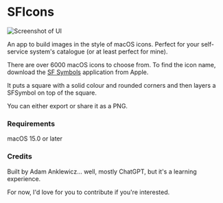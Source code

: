 # SFIcons

![Screenshot of UI](https://www.neverhadtofight.com/wp-content/uploads/2024/12/Screenshot-2024-12-20-at-11.23.23%E2%80%AFAM.png)

An app to build images in the style of macOS icons. Perfect for your self-service system's catalogue (or at least perfect for mine).

There are over 6000 macOS icons to choose from. To find the icon name, download the [SF Symbols](https://devimages-cdn.apple.com/design/resources/download/SF-Symbols-6.dmg) application from Apple.

It puts a square with a solid colour and rounded corners and then layers a SFSymbol on top of the square. 

You can either export or share it as a PNG.

### Requirements

macOS 15.0 or later

### Credits

Built by Adam Anklewicz... well, mostly ChatGPT, but it's a learning experience.

For now, I'd love for you to contribute if you're interested. 
